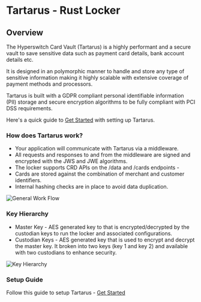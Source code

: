 # Tartarus - Rust Locker


## Overview

The Hyperswitch Card Vault (Tartarus) is a highly performant and a secure vault to save sensitive data such as payment card details, bank account details etc.

It is designed in an polymorphic manner to handle and store any type of sensitive information making it highly scalable with extensive coverage of payment methods and processors.

Tartarus is built with a GDPR compliant personal identifiable information (PII) storage and secure encryption algorithms to be fully compliant with PCI DSS requirements.

Here's a quick guide to [Get Started](./docs/guides/setup.md) with setting up Tartarus.

### How does Tartarus work?

- Your application will communicate with Tartarus via a middleware.
- All requests and responses to and from the middleware are signed and encrypted with the JWS and JWE algorithms.
- The locker supports CRD APIs on the /data and /cards endpoints - <API Reference to be linked>
- Cards are stored against the combination of merchant and customer identifiers.
- Internal hashing checks are in place to avoid data duplication.

![General Work Flow](./docs/imgs/general-block-diagram.png)

### Key Hierarchy

- Master Key - AES generated key to that is encrypted/decrypted by the custodian keys to run the locker and associated configurations.
- Custodian Keys - AES generated key that is used to encrypt and decrypt the master key. It broken into two keys (key 1 and key 2) and available with two custodians to enhance security.

![Key Hierarchy](./docs/imgs/locker-key-hierarchy.png)

### Setup Guide

Follow this guide to setup Tartarus - [Get Started](./docs/guides/setup.md)
